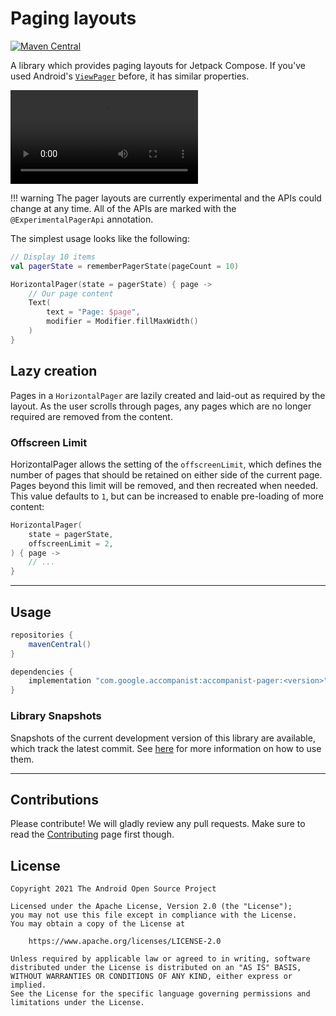 # Paging layouts

[![Maven Central](https://img.shields.io/maven-central/v/com.google.accompanist/accompanist-pager)](https://search.maven.org/search?q=g:com.google.accompanist)

A library which provides paging layouts for Jetpack Compose. If you've used Android's [`ViewPager`](https://developer.android.com/reference/kotlin/androidx/viewpager/widget/ViewPager) before, it has similar properties.

<video width="300" controls loop>
  <source src="demo.mp4" type="video/mp4">
Your browser does not support the video tag.
</video>

!!! warning
    The pager layouts are currently experimental and the APIs could change at any time.
    All of the APIs are marked with the `@ExperimentalPagerApi` annotation.

The simplest usage looks like the following:

``` kotlin
// Display 10 items
val pagerState = rememberPagerState(pageCount = 10)

HorizontalPager(state = pagerState) { page ->
    // Our page content
    Text(
        text = "Page: $page",
        modifier = Modifier.fillMaxWidth()
    )
}
```

## Lazy creation

Pages in a `HorizontalPager` are lazily created and laid-out as required by the layout. As the user scrolls through pages, any pages which are no longer required are removed from the content.

### Offscreen Limit

HorizontalPager allows the setting of the `offscreenLimit`, which defines the number of pages that should be retained on either side of the current page. Pages beyond this limit will be removed, and then recreated when needed. This value defaults to `1`, but can be increased to enable pre-loading of more content:

```kotlin
HorizontalPager(
    state = pagerState,
    offscreenLimit = 2,
) { page ->
    // ...
}
```

---

## Usage

``` groovy
repositories {
    mavenCentral()
}

dependencies {
    implementation "com.google.accompanist:accompanist-pager:<version>"
}
```

### Library Snapshots

Snapshots of the current development version of this library are available, which track the latest commit. See [here](../using-snapshot-version) for more information on how to use them.

---

## Contributions

Please contribute! We will gladly review any pull requests.
Make sure to read the [Contributing](../contributing) page first though.

## License

```
Copyright 2021 The Android Open Source Project
 
Licensed under the Apache License, Version 2.0 (the "License");
you may not use this file except in compliance with the License.
You may obtain a copy of the License at

    https://www.apache.org/licenses/LICENSE-2.0

Unless required by applicable law or agreed to in writing, software
distributed under the License is distributed on an "AS IS" BASIS,
WITHOUT WARRANTIES OR CONDITIONS OF ANY KIND, either express or implied.
See the License for the specific language governing permissions and
limitations under the License.
```
